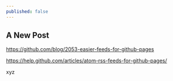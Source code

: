 ```yaml
---
published: false
---
```


## A New Post

https://github.com/blog/2053-easier-feeds-for-github-pages

https://help.github.com/articles/atom-rss-feeds-for-github-pages/

xyz
